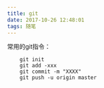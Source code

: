 ```yaml
---
title: git
date: 2017-10-26 12:48:01
tags: 随笔
---
```


常用的git指令：

```git
    git init
    git add -xxx 
    git commit -m "XXXX"
    git push -u origin master
```
